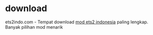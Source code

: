 # download
ets2indo.com - Tempat download <a href="https://www.ets2indo.com">mod ets2 indonesia</a> paling lengkap.
Banyak pilihan mod menarik
